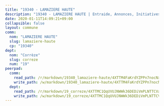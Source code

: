 ```yaml
---
title: "19340 - LAMAZIERE HAUTE"
description: "19340 - LAMAZIERE HAUTE | Entraide, Annonces, Initiatives"
date: 2020-01-11T14:09:21+09:00
collapsible: false
layout: commune
comm:
  nom: "LAMAZIERE HAUTE"
  slug: lamaziere-haute
  cp: "19340"
dept:
  nom: "Corrèze"
  slug: correze
  num: "19"
peerpad:
  comm:
    read_path: /r/markdown/19340_lamaziere-haute/4XTTM4FaKrdYZPPn7nocNxaMEHSFyYXJM6xjBzPXURZydy1uH
    write_path: /w/markdown/19340_lamaziere-haute/4XTTM4FaKrdYZPPn7nocNxaMEHSFyYXJM6xjBzPXURZydy1uH-K3TgUCsXzKjQE7CbsZzPFYgs9y6zMjAKF7L3rArzcZTuGb4yNVXD7rSCxVRE4VpxW5x2i71MfrZsKyT7P1NcXLBZ9VQdwbJzaDi7qGb9QcZfkeV8QMhvquKwV9ADWaYvNtx3YN2K
  dept:
    read_path: /r/markdown/19_correze/4XTTMC1QqUVUJNWWk36DEDiVmPLNTTCVay5E5gwEvpSf36VsS
    write_path: /w/markdown/19_correze/4XTTMC1QqUVUJNWWk36DEDiVmPLNTTCVay5E5gwEvpSf36VsS-K3TgUzu4fqyixiBZaA5Ejd2iCC9xJnV2MqYc8L2r22c4qVWWx9VnJmMAAFTQjLmwLDBGZ9pgHdAtPGZHV6pZb6y2bhgaqXFUJ1Fp1QgihzJpszTr9ow8JcXoeYzTUZfY7Rzzn9sS
---
```


